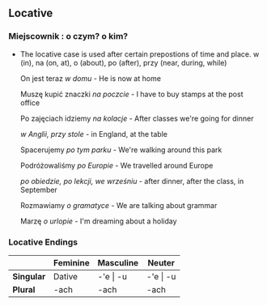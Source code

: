 ## Locative

### Miejscownik : o czym? o kim?

*   The locative case is used after certain prepostions of time and place. w (in), na (on, at), o (about), po (after), przy (near, during, while)
	
	On jest teraz *w domu* - He is now at home

	Muszę kupić znaczki *na poczcie* - I have to buy stamps at the post office

	Po zajęciach idziemy *na kolacje* - After classes we're going for dinner

	*w Anglii, przy stole* - in England, at the table

	Spacerujemy *po tym parku* - We're walking around this park 

	Podróżowaliśmy *po Europie* - We travelled around Europe

	*po obiedzie, po lekcji, we wrześniu* - after dinner, after the class, in September

	Rozmawiamy *o gramatyce* - We are talking about grammar

	Marzę *o urlopie* - I'm dreaming about a holiday
    

### Locative Endings


|              | Feminine | Masculine | Neuter |
| ------------ | ------------ | ------------- | ---------- |
| **Singular** | Dative | -'e \| -u | -'e \| -u |
| **Plural** | -ach | -ach | -ach |


